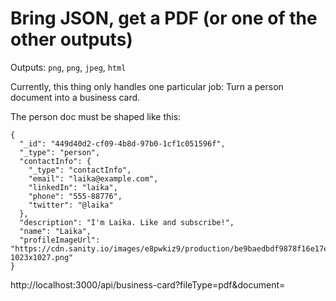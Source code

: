 # Bring JSON, get a PDF (or one of the other outputs)

Outputs: `png`, `png`, `jpeg`, `html`

Currently, this thing only handles one particular job: Turn a person document into a business card.

The person doc must be shaped like this:

```
{
  "_id": "449d40d2-cf09-4b8d-97b0-1cf1c051596f",
  "_type": "person",
  "contactInfo": {
    "_type": "contactInfo",
    "email": "laika@example.com",
    "linkedIn": "laika",
    "phone": "555-88776",
    "twitter": "@laika"
  },
  "description": "I'm Laika. Like and subscribe!",
  "name": "Laika",
  "profileImageUrl": "https://cdn.sanity.io/images/e8pwkiz9/production/be9baedbdf9878f16e17e8408735dadf1f60d283-1023x1027.png"
}
```


http://localhost:3000/api/business-card?fileType=pdf&document=<stringifyied-person-document>
